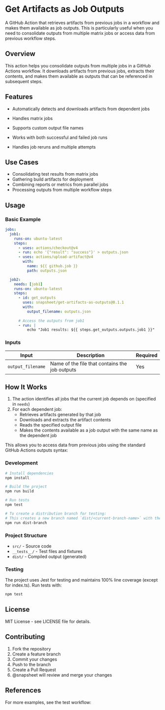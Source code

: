 # Get Artifacts as Job Outputs
A GitHub Action that retrieves artifacts from previous jobs in a workflow and makes them available as job outputs. This is particularly useful when you need to consolidate outputs from multiple matrix jobs or access data from previous workflow steps.


## Overview
This action helps you consolidate outputs from multiple jobs in a GitHub Actions workflow. It downloads artifacts from previous jobs, extracts their contents, and makes them available as outputs that can be referenced in subsequent steps.


## Features

- Automatically detects and downloads artifacts from dependent jobs

- Handles matrix jobs 

- Supports custom output file names

- Works with both successful and failed job runs

- Handles job reruns and multiple attempts


## Use Cases

- Consolidating test results from matrix jobs
- Gathering build artifacts for deployment
- Combining reports or metrics from parallel jobs
- Processing outputs from multiple workflow steps


## Usage

### Basic Example

```yaml
jobs:
  job1:
    runs-on: ubuntu-latest
    steps:
      - uses: actions/checkout@v4
      - run: echo '{"result": "success"}' > outputs.json
      - uses: actions/upload-artifact@v4
        with:
          name: ${{ github.job }}
          path: outputs.json

  job2:
    needs: [job1]
    runs-on: ubuntu-latest
    steps:
      - id: get_outputs
        uses: snapsheet/get-artifacts-as-outputs@0.1.1
        with:
          output_filename: outputs.json
      
      # Access the outputs from job1
      - run: |
          echo "Job1 results: ${{ steps.get_outputs.outputs.job1 }}"
```


### Inputs

| Input | Description | Required | 
|-------|-------------|----------|
| `output_filename` | Name of the file that contains the job outputs | Yes |


## How It Works
1. The action identifies all jobs that the current job depends on (specified in `needs`)
2. For each dependent job:
   - Retrieves artifacts generated by that job
   - Downloads and extracts the artifact contents
   - Reads the specified output file
   - Makes the contents available as a job output with the same name as the dependent job

This allows you to access data from previous jobs using the standard GitHub Actions outputs syntax:



### Development

```bash
# Install dependencies
npm install

# Build the project
npm run build

# Run tests
npm test

# To create a distribution branch for testing: 
# This creates a new branch named `dist/<current-branch-name>` with the compiled code that can be tagged for releases.
npm run dist-branch
```



### Project Structure
- `src/` - Source code
- `__tests__/` - Test files and fixtures
- `dist/` - Compiled output (generated)


### Testing

The project uses Jest for testing and maintains 100% line coverage (except for index.ts). Run tests with:

```bash
npm test
```

## License

MIT License - see LICENSE file for details.


## Contributing

1. Fork the repository
2. Create a feature branch
3. Commit your changes
4. Push to the branch
5. Create a Pull Request
6. @snapsheet will review and merge your changes


## References
For more examples, see the test workflow:
